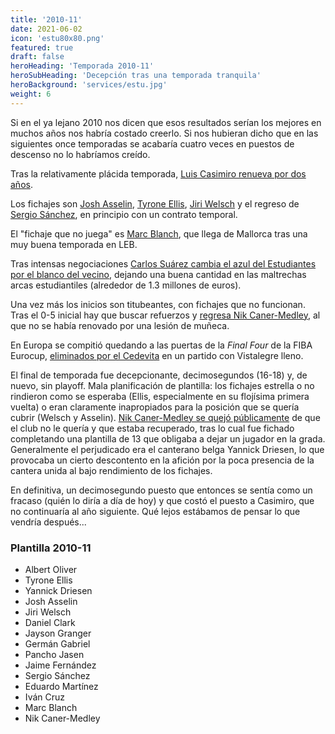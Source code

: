 ```yaml
---
title: '2010-11'
date: 2021-06-02
icon: 'estu80x80.png'
featured: true
draft: false
heroHeading: 'Temporada 2010-11'
heroSubHeading: 'Decepción tras una temporada tranquila'
heroBackground: 'services/estu.jpg'
weight: 6
---
```


Si en el ya lejano 2010 nos dicen que esos resultados serían los mejores en muchos años nos habría costado creerlo. Si nos hubieran dicho que en las siguientes once temporadas se acabaría cuatro veces en puestos de descenso no lo habríamos creído.

Tras la relativamente plácida temporada, [Luis Casimiro renueva por dos años](https://www.solobasket.com/liga-endesa/continuidad-en-los-banquillos-luis-casimiro-renueva-como-tecnico-del-asefa-estudiantes). 

Los fichajes son [Josh Asselin](https://www.movistarestudiantes.com/prensa/noticias/josh-asselin-primer-fichaje-de-asefa-estudiantes-2010-11/), [Tyrone Ellis](https://www.marca.com/2010/08/24/baloncesto/acb/1282657423.html), [Jiri Welsch](https://www.marca.com/2010/09/15/baloncesto/acb/1284572489.html) y el regreso de [Sergio Sánchez](https://as.com/baloncesto/2010/09/25/mas_baloncesto/1285365603_850215.html), en principio con un contrato temporal.

El "fichaje que no juega" es [Marc Blanch](https://www.movistarestudiantes.com/prensa/noticias/marc-blanch-nueva-incorporacion-de-asefa-estudiantes/), que llega de Mallorca tras una muy buena temporada en LEB.

Tras intensas negociaciones [Carlos Suárez cambia el azul del Estudiantes por el blanco del vecino](https://www.elconfidencial.com/deportes/baloncesto/2010-09-07/el-real-madrid-ficha-a-carlos-suarez-por-1-3-millones-de-euros_397964/), dejando una buena cantidad en las maltrechas arcas estudiantiles (alrededor de 1.3 millones de euros).

Una vez más los inicios son titubeantes, con fichajes que no funcionan. Tras el 0-5 inicial hay que buscar refuerzos y [regresa Nik Caner-Medley](https://www.solobasket.com/liga-endesa/nik-caner-medley-regresa-al-cb-estudiantes), al que no se había renovado por una lesión de muñeca.

En Europa se compitió quedando a las puertas de la _Final Four_ de la FIBA Eurocup, [eliminados por el Cedevita](https://www.rtve.es/deportes/20110330/estudiantes-dice-adios-su-sueno-europeo/420940.shtml) en un partido con Vistalegre lleno.

El final de temporada fue decepcionante, decimosegundos (16-18) y, de nuevo, sin playoff. Mala planificación de plantilla: los fichajes estrella o no rindieron como se esperaba (Ellis, especialmente en su flojísima primera vuelta) o eran claramente inapropiados para la posición que se quería cubrir (Welsch y Asselin). [Nik Caner-Medley se quejó públicamente](https://as.com/baloncesto/2010/10/09/mas_baloncesto/1286616949_850215.html) de que el club no le quería y que estaba recuperado, tras lo cual fue fichado completando una plantilla de 13 que obligaba a dejar un jugador en la grada. Generalmente el perjudicado era el canterano belga Yannick Driesen, lo que provocaba un cierto descontento en la afición por la poca presencia de la cantera unida al bajo rendimiento de los fichajes.

En definitiva, un decimosegundo puesto que entonces se sentía como un fracaso (quién lo diría a día de hoy) y que costó el puesto a Casimiro, que no continuaría al año siguiente. Qué lejos estábamos de pensar lo que vendría después...

### Plantilla 2010-11

- Albert Oliver
- Tyrone Ellis
- Yannick Driesen
- Josh Asselin
- Jiri Welsch
- Daniel Clark
- Jayson Granger
- Germán Gabriel
- Pancho Jasen
- Jaime Fernández
- Sergio Sánchez
- Eduardo Martínez
- Iván Cruz
- Marc Blanch
- Nik Caner-Medley
